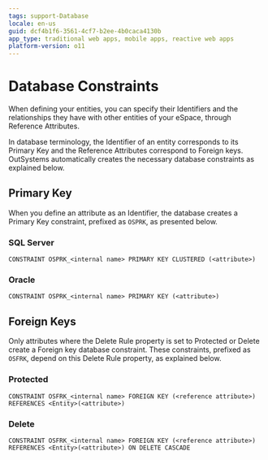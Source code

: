 ```yaml
---
tags: support-Database
locale: en-us
guid: dcf4b1f6-3561-4cf7-b2ee-4b0caca4130b
app_type: traditional web apps, mobile apps, reactive web apps
platform-version: o11
---
```


# Database Constraints

When defining your entities, you can specify their Identifiers and the relationships they have with other entities of your eSpace, through Reference Attributes.

In database terminology, the Identifier of an entity corresponds to its Primary Key and the Reference Attributes correspond to Foreign keys. OutSystems automatically creates the necessary database constraints as explained below.

## Primary Key

When you define an attribute as an Identifier, the database creates a Primary Key constraint, prefixed as `OSPRK`, as presented below.

### SQL Server

`CONSTRAINT OSPRK_<internal name> PRIMARY KEY CLUSTERED (<attribute>)`

### Oracle

`CONSTRAINT OSPRK_<internal name> PRIMARY KEY (<attribute>)`

## Foreign Keys

Only attributes where the Delete Rule property is set to Protected or Delete create a Foreign key database constraint. These constraints, prefixed as `OSFRK`, depend on this Delete Rule property, as explained below.

### Protected

`CONSTRAINT OSFRK_<internal name> FOREIGN KEY (<reference attribute>) REFERENCES <Entity>(<attribute>)`

### Delete

`CONSTRAINT OSFRK_<internal name> FOREIGN KEY (<reference attribute>) REFERENCES <Entity>(<attribute>) ON DELETE CASCADE`
